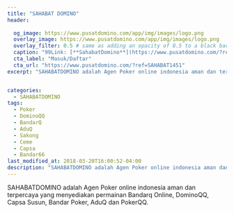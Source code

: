 ```yaml
---
title: "SAHABAT DOMINO"
header:
  
  og_image: https://www.pusatdomino.com/app/img/images/logo.png
  overlay_image: https://www.pusatdomino.com/app/img/images/logo.png
  overlay_filter: 0.5 # same as adding an opacity of 0.5 to a black background
  caption: "99Link: [**SahabatDomino**](https://www.pusatdomino.com/?ref=SAHABAT1451)"
  cta_label: "Masuk/Daftar"
  cta_url: "https://www.pusatdomino.com/?ref=SAHABAT1451"
excerpt: "SAHABATDOMINO adalah Agen Poker online indonesia aman dan terpercaya yang menyediakan permainan Bandarq Online, DominoQQ, Capsa Susun, Bandar Poker, AduQ dan PokerQQ."


categories:
  - SAHABATDOMINO
tags:
  - Poker
  - DominoQQ
  - BandarQ
  - AduQ
  - Sakong
  - Ceme
  - Capsa
  - Bandar66
last_modified_at: 2018-03-20T16:00:52-04:00
description: "SAHABATDOMINO adalah Agen Poker online indonesia aman dan terpercaya yang menyediakan permainan Bandarq Online, DominoQQ, Capsa Susun, Bandar Poker, AduQ dan PokerQQ."
---
```

SAHABATDOMINO adalah Agen Poker online indonesia aman dan terpercaya yang menyediakan permainan Bandarq Online, DominoQQ, Capsa Susun, Bandar Poker, AduQ dan PokerQQ.
